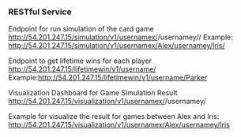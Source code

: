 
### RESTful Service

Endpoint for run simulation of the card game
http://54.201.247.15/simulation/v1/usernamex/<int>/usernamey/<int>/
Example:
http://54.201.247.15/simulation/v1/usernamex/Alex/usernamey/Iris/

Endpoint to get lifetime wins for each player
http://54.201.247.15/lifetimewin/v1/username/<str>
Example:http://54.201.247.15/lifetimewin/v1/username/Parker


Visualization Dashboard for Game Simulation Result
http://54.201.247.15/visualization/v1/usernamex/<str>/usernamey/<str>

Example for visualize the result for games between Alex and Iris:
http://54.201.247.15/visualization/v1/usernamex/Alex/usernamey/Iris

